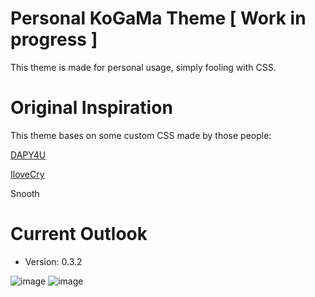 # Personal KoGaMa Theme [ Work in progress ] 

This theme is made for personal usage, simply fooling with CSS.

# Original Inspiration

This theme bases on some custom CSS made by those people: 


[DAPY4U](https://greasyfork.org/en/users/570826-dapy-4u)

[IloveCry](https://github.com/ilovecry)

Snooth

# Current Outlook
- Version: 0.3.2


![image](https://user-images.githubusercontent.com/96681438/202831985-c330d3e1-7f99-46bc-bc6f-21157c4423b9.png)
![image](https://user-images.githubusercontent.com/96681438/202830874-712590b0-3964-4876-a2c7-a1fb3c31952f.png)
